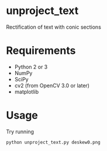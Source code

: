 # unproject_text
Rectification of text with conic sections

# Requirements

  - Python 2 or 3
  - NumPy
  - SciPy
  - cv2 (from OpenCV 3.0 or later)
  - matplotlib

# Usage

Try running

    python unproject_text.py deskew0.png
